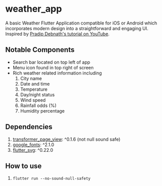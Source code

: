 # weather_app

A basic Weather Flutter Application compatible for iOS or Android which incorporates modern design into a straightforward and engaging UI. Inspired by [Pradip Debnath's tutorial on YouTube](https://youtu.be/A9EWCl67hKw). 

## Notable Components

- Search bar located on top left of app
- Menu icon found in top right of screen
- Rich weather related information including
    1. City name
    2. Date and time
    3. Temperature
    4. Day/night status
    5. Wind speed
    6. Rainfall odds (%)
    7. Humidity percentage

## Dependencies
1. [transformer_page_view](https://pub.dev/packages/transformer_page_view): ^0.1.6 (not null sound safe)
2. [google_fonts](https://pub.dev/packages/google_fonts): ^2.1.0
3. [flutter_svg](https://pub.dev/packages/flutter_svg): ^0.22.0

## How to use
1. ```flutter run --no-sound-null-safety```

